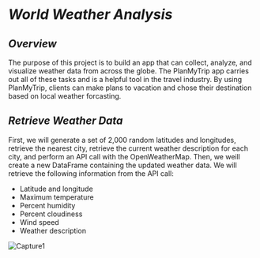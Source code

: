 # ***World Weather Analysis***

## ***Overview***
The purpose of this project is to build an app that can collect, analyze, and visualize weather data from across the globe. The PlanMyTrip app carries out all of these tasks and is a helpful tool in the travel industry. By using PlanMyTrip, clients can make plans to vacation and chose their destination based on local weather forcasting. 

## ***Retrieve Weather Data***
First, we will generate a set of 2,000 random latitudes and longitudes, retrieve the nearest city, retrieve the current weather description for each city, and perform an API call with the OpenWeatherMap. Then, we weill create a new DataFrame containing the updated weather data.
We will retrieve the following information from the API call:
- Latitude and longitude
- Maximum temperature
- Percent humidity
- Percent cloudiness
- Wind speed
- Weather description

![Capture1](https://user-images.githubusercontent.com/87077325/163581205-6fd24355-9196-4613-8c86-9d5bdddd42bc.PNG)
